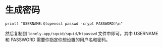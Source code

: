 # 生成密码

    printf "USERNAME:$(openssl passwd -crypt PASSWORD)\n"

然后复制到 `lonely-app/squid/squid/htpasswd` 文件中即可，其中 USERNAME 和 PASSWORD 需要你指定你想设置的用户名和密码。
